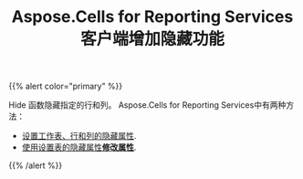 ﻿---
title: Aspose.Cells for Reporting Services客户端增加隐藏功能
type: docs
weight: 90
url: /zh/reportingservices/add-hide-function-in-aspose-cells-for-reporting-services-client/
---
{{% alert color="primary" %}} 

Hide 函数隐藏指定的行和列。 Aspose.Cells for Reporting Services中有两种方法：

- [设置工作表、行和列的隐藏属性](/cells/zh/reportingservices/set-a-table-s-hide-attributes-from-the-modify-attribute-form/).
- [使用设置表的隐藏属性**修改属性**](/cells/zh/reportingservices/set-hide-option-for-excel-row-column-and-sheet-using-dyn-hide-form/).

{{% /alert %}}
